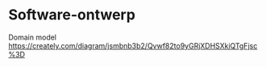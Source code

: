 # Software-ontwerp

Domain model
https://creately.com/diagram/jsmbnb3b2/Qvwf82to9yGRjXDHSXkiQTgFjsc%3D
